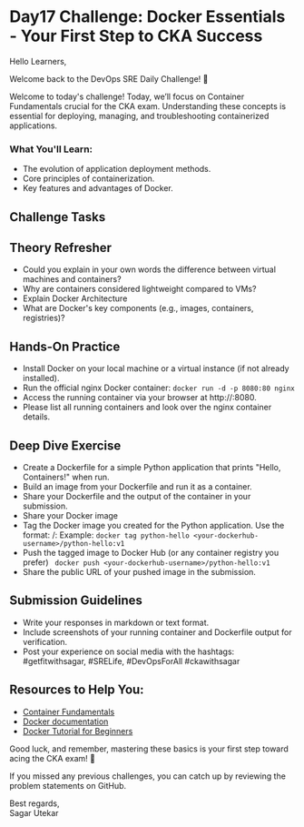 # Day17 Challenge: Docker Essentials - Your First Step to CKA Success

Hello Learners,



Welcome back to the DevOps SRE Daily Challenge! 🎉



Welcome to today's challenge! Today, we’ll focus on Container Fundamentals crucial for the CKA exam. Understanding these concepts is essential for deploying, managing, and troubleshooting containerized applications.

### What You'll Learn:
- The evolution of application deployment methods.
- Core principles of containerization.
- Key features and advantages of Docker.

## Challenge Tasks
## Theory Refresher
- Could you explain in your own words the difference between virtual machines and containers?
- Why are containers considered lightweight compared to VMs?
- Explain Docker Architecture
- What are Docker's key components (e.g., images, containers, registries)?

## Hands-On Practice
- Install Docker on your local machine or a virtual instance (if not already installed).
- Run the official nginx Docker container:
``` docker run -d -p 8080:80 nginx ```
- Access the running container via your browser at http://<your-ip>:8080.
- Please list all running containers and look over the nginx container details.

## Deep Dive Exercise
- Create a Dockerfile for a simple Python application that prints "Hello, Containers!" when run.
- Build an image from your Dockerfile and run it as a container.
- Share your Dockerfile and the output of the container in your submission.
- Share your Docker image
- Tag the Docker image you created for the Python application. Use the format: <your-dockerhub-username>/<image-name>:<tag>
  Example:
  ``` docker tag python-hello <your-dockerhub-username>/python-hello:v1 ```
- Push the tagged image to Docker Hub (or any container registry you prefer)
  ``` docker push <your-dockerhub-username>/python-hello:v1```
- Share the public URL of your pushed image in the submission.

## Submission Guidelines
- Write your responses in markdown or text format.
- Include screenshots of your running container and Dockerfile output for verification.
- Post your experience on social media with the hashtags: #getfitwithsagar, #SRELife, #DevOpsForAll #ckawithsagar


## Resources to Help You:
- [Container Fundamentals](https://github.com/Sagar2366/LearnWithSagar/blob/main/CKA/2_containers.md)
- [Docker documentation](https://docs.docker.com/)
- [Docker Tutorial for Beginners](https://youtu.be/NnUv0a51Bvw?si=_1tWtcOe1v-mZYTQ)


Good luck, and remember, mastering these basics is your first step toward acing the CKA exam! 🚀


If you missed any previous challenges, you can catch up by reviewing the problem statements on GitHub.


Best regards,</br>
Sagar Utekar